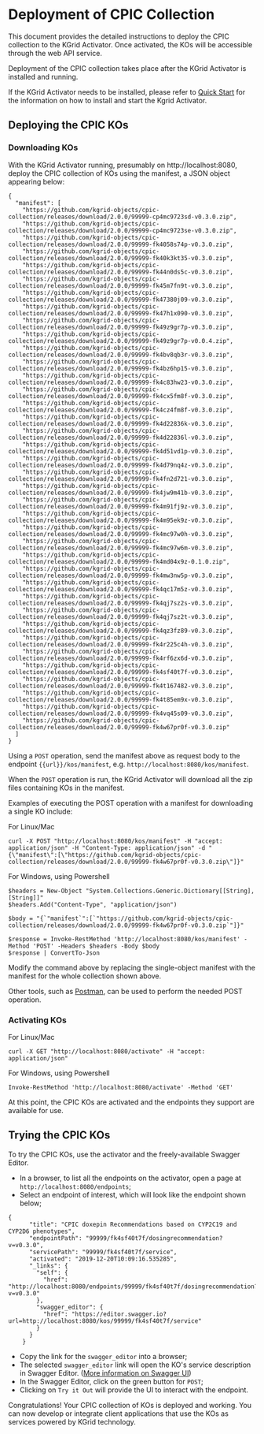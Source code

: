 # Deployment of CPIC Collection

This document provides the detailed instructions to deploy the CPIC collection to the KGrid Activator. Once activated, the KOs will be accessible through the web API service.

Deployment of the CPIC collection takes place after the KGrid Activator is installed and running.

If the KGrid Activator needs to be installed, please refer to [Quick Start](https://kgrid.org/guides/quickstart/) for the information on how to install and start the Kgrid Activator.


## Deploying the CPIC KOs

### Downloading KOs

With the KGrid Activator running, presumably on http://localhost:8080, deploy the CPIC collection of KOs using the manifest, a JSON object appearing below:

```
{
  "manifest": [
 	"https://github.com/kgrid-objects/cpic-collection/releases/download/2.0.0/99999-cp4mc9723sd-v0.3.0.zip",
	"https://github.com/kgrid-objects/cpic-collection/releases/download/2.0.0/99999-cp4mc9723se-v0.3.0.zip",
	"https://github.com/kgrid-objects/cpic-collection/releases/download/2.0.0/99999-fk4058s74p-v0.3.0.zip",
	"https://github.com/kgrid-objects/cpic-collection/releases/download/2.0.0/99999-fk40k3kt35-v0.3.0.zip",
	"https://github.com/kgrid-objects/cpic-collection/releases/download/2.0.0/99999-fk44n0ds5c-v0.3.0.zip",
	"https://github.com/kgrid-objects/cpic-collection/releases/download/2.0.0/99999-fk45m7fn9t-v0.3.0.zip",
	"https://github.com/kgrid-objects/cpic-collection/releases/download/2.0.0/99999-fk47380j09-v0.3.0.zip",
	"https://github.com/kgrid-objects/cpic-collection/releases/download/2.0.0/99999-fk47h1x090-v0.3.0.zip",
	"https://github.com/kgrid-objects/cpic-collection/releases/download/2.0.0/99999-fk49z9gr7p-v0.3.0.zip",
	"https://github.com/kgrid-objects/cpic-collection/releases/download/2.0.0/99999-fk49z9gr7p-v0.0.4.zip",
	"https://github.com/kgrid-objects/cpic-collection/releases/download/2.0.0/99999-fk4bv8qb3r-v0.3.0.zip",
	"https://github.com/kgrid-objects/cpic-collection/releases/download/2.0.0/99999-fk4bz6hp15-v0.3.0.zip",
	"https://github.com/kgrid-objects/cpic-collection/releases/download/2.0.0/99999-fk4c83hw23-v0.3.0.zip",
	"https://github.com/kgrid-objects/cpic-collection/releases/download/2.0.0/99999-fk4cx5fm8f-v0.3.0.zip",
	"https://github.com/kgrid-objects/cpic-collection/releases/download/2.0.0/99999-fk4cz4fm8f-v0.3.0.zip",
	"https://github.com/kgrid-objects/cpic-collection/releases/download/2.0.0/99999-fk4d22836k-v0.3.0.zip",
	"https://github.com/kgrid-objects/cpic-collection/releases/download/2.0.0/99999-fk4d22836l-v0.3.0.zip",
	"https://github.com/kgrid-objects/cpic-collection/releases/download/2.0.0/99999-fk4d51vd1p-v0.3.0.zip",
	"https://github.com/kgrid-objects/cpic-collection/releases/download/2.0.0/99999-fk4d79nq4z-v0.3.0.zip",
	"https://github.com/kgrid-objects/cpic-collection/releases/download/2.0.0/99999-fk4fn2d721-v0.3.0.zip",
	"https://github.com/kgrid-objects/cpic-collection/releases/download/2.0.0/99999-fk4jw9m41b-v0.3.0.zip",
	"https://github.com/kgrid-objects/cpic-collection/releases/download/2.0.0/99999-fk4m91fj9z-v0.3.0.zip",
	"https://github.com/kgrid-objects/cpic-collection/releases/download/2.0.0/99999-fk4m95ek9z-v0.3.0.zip",
	"https://github.com/kgrid-objects/cpic-collection/releases/download/2.0.0/99999-fk4mc97w0h-v0.3.0.zip",
	"https://github.com/kgrid-objects/cpic-collection/releases/download/2.0.0/99999-fk4mc97w6m-v0.3.0.zip",
	"https://github.com/kgrid-objects/cpic-collection/releases/download/2.0.0/99999-fk4md04x9z-0.1.0.zip",
	"https://github.com/kgrid-objects/cpic-collection/releases/download/2.0.0/99999-fk4mw3nw5p-v0.3.0.zip",
	"https://github.com/kgrid-objects/cpic-collection/releases/download/2.0.0/99999-fk4qc17m5z-v0.3.0.zip",
	"https://github.com/kgrid-objects/cpic-collection/releases/download/2.0.0/99999-fk4qj7sz2s-v0.3.0.zip",
	"https://github.com/kgrid-objects/cpic-collection/releases/download/2.0.0/99999-fk4qj7sz2t-v0.3.0.zip",
	"https://github.com/kgrid-objects/cpic-collection/releases/download/2.0.0/99999-fk4qz3fz89-v0.3.0.zip",
	"https://github.com/kgrid-objects/cpic-collection/releases/download/2.0.0/99999-fk4r225c4h-v0.3.0.zip",
	"https://github.com/kgrid-objects/cpic-collection/releases/download/2.0.0/99999-fk4rf6zx6d-v0.3.0.zip",
	"https://github.com/kgrid-objects/cpic-collection/releases/download/2.0.0/99999-fk4sf40t7f-v0.3.0.zip",
	"https://github.com/kgrid-objects/cpic-collection/releases/download/2.0.0/99999-fk4t167482-v0.3.0.zip",
	"https://github.com/kgrid-objects/cpic-collection/releases/download/2.0.0/99999-fk4t85em9x-v0.3.0.zip",
	"https://github.com/kgrid-objects/cpic-collection/releases/download/2.0.0/99999-fk4vq45s09-v0.3.0.zip",
	"https://github.com/kgrid-objects/cpic-collection/releases/download/2.0.0/99999-fk4w67pr0f-v0.3.0.zip"
  ]
}

```

Using a `POST` operation, send the manifest above as request body to the endpoint `{{url}}/kos/manifest`, e.g. `http://localhost:8080/kos/manifest`.

When the `POST` operation is run, the KGrid Activator will download all the zip files containing KOs in the manifest.

Examples of executing the POST operation with a manifest for downloading a single KO include:

For Linux/Mac

```
curl -X POST "http://localhost:8080/kos/manifest" -H "accept: application/json" -H "Content-Type: application/json" -d "{\"manifest\":[\"https://github.com/kgrid-objects/cpic-collection/releases/download/2.0.0/99999-fk4w67pr0f-v0.3.0.zip\"]}"
```

For Windows, using Powershell

```
$headers = New-Object "System.Collections.Generic.Dictionary[[String],[String]]"
$headers.Add("Content-Type", "application/json")

$body = "{`"manifest`":[`"https://github.com/kgrid-objects/cpic-collection/releases/download/2.0.0/99999-fk4w67pr0f-v0.3.0.zip`"]}"

$response = Invoke-RestMethod 'http://localhost:8080/kos/manifest' -Method 'POST' -Headers $headers -Body $body
$response | ConvertTo-Json

```

Modify the command above by replacing the single-object manifest with the manifest for the whole collection shown above.

Other tools, such as [Postman](https://www.getpostman.com/), can be used to perform the needed POST operation.


### Activating KOs

For Linux/Mac

```
curl -X GET "http://localhost:8080/activate" -H "accept: application/json"
```

For Windows, using Powershell

```
Invoke-RestMethod 'http://localhost:8080/activate' -Method 'GET'
```

At this point, the CPIC KOs are activated and the endpoints they support are available for use.


## Trying the CPIC KOs

To try the CPIC KOs, use the activator and the freely-available Swagger Editor.

- In a browser, to list all the endpoints on the activator, open a page at `http://localhost:8080/endpoints`;
- Select an endpoint of interest, which will look like the endpoint shown below;
```
{
      "title": "CPIC doxepin Recommendations based on CYP2C19 and CYP2D6 phenotypes",
      "endpointPath": "99999/fk4sf40t7f/dosingrecommendation?v=v0.3.0",
      "servicePath": "99999/fk4sf40t7f/service",
      "activated": "2019-12-20T10:09:16.535285",
      "_links": {
        "self": {
          "href": "http://localhost:8080/endpoints/99999/fk4sf40t7f/dosingrecommendation?v=v0.3.0"
        },
        "swagger_editor": {
          "href": "https://editor.swagger.io?url=http://localhost:8080/kos/99999/fk4sf40t7f/service"
        }
      }
    }
```
- Copy the link for the `swagger_editor` into a browser;
- The selected `swagger_editor` link will open the KO's service description in Swagger Editor. ([More information on Swagger UI](https://swagger.io/tools/swagger-ui/))
- In the Swagger Editor, click on the green button for `POST`;
- Clicking on `Try it Out` will provide the UI to interact with the endpoint.

Congratulations! Your CPIC collection of KOs is deployed and working. You can now develop or integrate client applications that use the KOs as services powered by KGrid technology.
